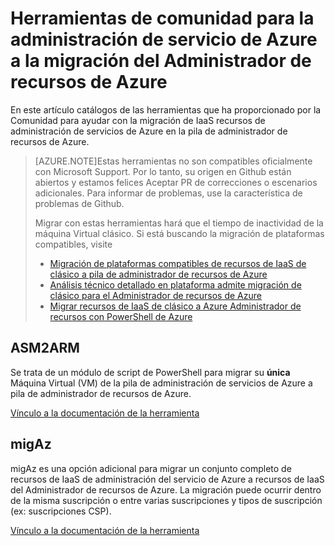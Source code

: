 <properties
    pageTitle="Herramientas de comunidad para la administración de servicio de Azure a la migración del Administrador de recursos de Azure"
    description="En este artículo catálogos de las herramientas que ha proporcionado por la Comunidad para ayudar con la migración de IaaS recursos de administración de servicios de Azure en la pila de administrador de recursos de Azure."
    services="virtual-machines-windows"
    documentationCenter=""
    authors="singhkays"
    manager="timlt"
    editor=""
    tags="azure-resource-manager"/>

<tags
    ms.service="virtual-machines-windows"
    ms.workload="infrastructure-services"
    ms.tgt_pltfrm="vm-windows"
    ms.devlang="na"
    ms.topic="article"
    ms.date="08/29/2016"
    ms.author="singhkay"/>

# <a name="community-tools-for-azure-service-management-to-azure-resource-manager-migration"></a>Herramientas de comunidad para la administración de servicio de Azure a la migración del Administrador de recursos de Azure

En este artículo catálogos de las herramientas que ha proporcionado por la Comunidad para ayudar con la migración de IaaS recursos de administración de servicios de Azure en la pila de administrador de recursos de Azure.

>[AZURE.NOTE]Estas herramientas no son compatibles oficialmente con Microsoft Support. Por lo tanto, su origen en Github están abiertos y estamos felices Aceptar PR de correcciones o escenarios adicionales. Para informar de problemas, use la característica de problemas de Github.
>
> Migrar con estas herramientas hará que el tiempo de inactividad de la máquina Virtual clásico. Si está buscando la migración de plataformas compatibles, visite 
>
>- [Migración de plataformas compatibles de recursos de IaaS de clásico a pila de administrador de recursos de Azure](./virtual-machines-windows-migration-classic-resource-manager.md)
>- [Análisis técnico detallado en plataforma admite migración de clásico para el Administrador de recursos de Azure](./virtual-machines-windows-migration-classic-resource-manager-deep-dive.md)
>- [Migrar recursos de IaaS de clásico a Azure Administrador de recursos con PowerShell de Azure](./virtual-machines-windows-ps-migration-classic-resource-manager.md)

## <a name="asm2arm"></a>ASM2ARM

Se trata de un módulo de script de PowerShell para migrar su **única** Máquina Virtual (VM) de la pila de administración de servicios de Azure a pila de administrador de recursos de Azure. 

[Vínculo a la documentación de la herramienta](https://github.com/Azure/classic-iaas-resourcemanager-migration/tree/master/asm2arm)

## <a name="migaz"></a>migAz

migAz es una opción adicional para migrar un conjunto completo de recursos de IaaS de administración del servicio de Azure a recursos de IaaS del Administrador de recursos de Azure. La migración puede ocurrir dentro de la misma suscripción o entre varias suscripciones y tipos de suscripción (ex: suscripciones CSP).

[Vínculo a la documentación de la herramienta](https://github.com/Azure/classic-iaas-resourcemanager-migration/tree/master/migaz)